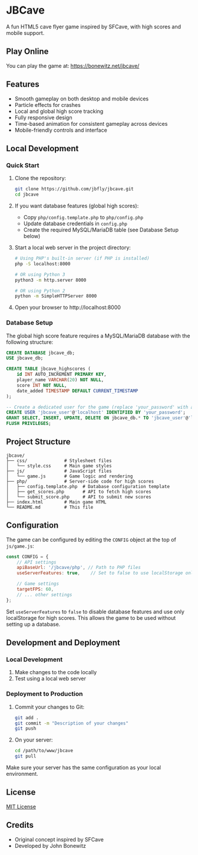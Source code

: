 # JBCave

A fun HTML5 cave flyer game inspired by SFCave, with high scores and mobile support.

## Play Online

You can play the game at: https://bonewitz.net/jbcave/

## Features

- Smooth gameplay on both desktop and mobile devices
- Particle effects for crashes
- Local and global high score tracking
- Fully responsive design
- Time-based animation for consistent gameplay across devices
- Mobile-friendly controls and interface

## Local Development

### Quick Start

1. Clone the repository:
   ```bash
   git clone https://github.com/jbfly/jbcave.git
   cd jbcave
   ```

2. If you want database features (global high scores):
   - Copy `php/config.template.php` to `php/config.php`
   - Update database credentials in `config.php`
   - Create the required MySQL/MariaDB table (see Database Setup below)

3. Start a local web server in the project directory:
   ```bash
   # Using PHP's built-in server (if PHP is installed)
   php -S localhost:8000
   
   # OR using Python 3
   python3 -m http.server 8000
   
   # OR using Python 2
   python -m SimpleHTTPServer 8000
   ```

4. Open your browser to http://localhost:8000

### Database Setup

The global high score feature requires a MySQL/MariaDB database with the following structure:

```sql
CREATE DATABASE jbcave_db;
USE jbcave_db;

CREATE TABLE jbcave_highscores (
    id INT AUTO_INCREMENT PRIMARY KEY,
    player_name VARCHAR(20) NOT NULL,
    score INT NOT NULL,
    date_added TIMESTAMP DEFAULT CURRENT_TIMESTAMP
);

-- Create a dedicated user for the game (replace 'your_password' with a secure password)
CREATE USER 'jbcave_user'@'localhost' IDENTIFIED BY 'your_password';
GRANT SELECT, INSERT, UPDATE, DELETE ON jbcave_db.* TO 'jbcave_user'@'localhost';
FLUSH PRIVILEGES;
```

## Project Structure

```
jbcave/
├── css/              # Stylesheet files
│   └── style.css     # Main game styles
├── js/               # JavaScript files
│   └── game.js       # Game logic and rendering
├── php/              # Server-side code for high scores
│   ├── config.template.php  # Database configuration template
│   ├── get_scores.php       # API to fetch high scores
│   └── submit_score.php     # API to submit new scores
├── index.html        # Main game HTML
└── README.md         # This file
```

## Configuration

The game can be configured by editing the `CONFIG` object at the top of `js/game.js`:

```javascript
const CONFIG = {
    // API settings
    apiBaseUrl: '/jbcave/php', // Path to PHP files 
    useServerFeatures: true,    // Set to false to use localStorage only

    // Game settings
    targetFPS: 60,
    // ... other settings
};
```

Set `useServerFeatures` to `false` to disable database features and use only localStorage for high scores. This allows the game to be used without setting up a database.

## Development and Deployment

### Local Development

1. Make changes to the code locally
2. Test using a local web server

### Deployment to Production

1. Commit your changes to Git:
   ```bash
   git add .
   git commit -m "Description of your changes"
   git push
   ```

2. On your server:
   ```bash
   cd /path/to/www/jbcave
   git pull
   ```

Make sure your server has the same configuration as your local environment.

## License

[MIT License](LICENSE)

## Credits

- Original concept inspired by SFCave
- Developed by John Bonewitz